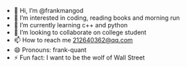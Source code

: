 - 👋 Hi, I’m @frankmangod
- 👀 I’m interested in coding, reading books and morning run
- 🌱 I’m currently learning c++ and python
- 💞️ I’m looking to collaborate on college student
- 📫 How to reach me 212640362@qq.com
- 😄 Pronouns: frank-quant
- ⚡ Fun fact: I want to be the wolf of Wall Street

<!---
frankmangod/frankmangod is a ✨ special ✨ repository because its `README.md` (this file) appears on your GitHub profile.
You can click the Preview link to take a look at your changes.
--->
